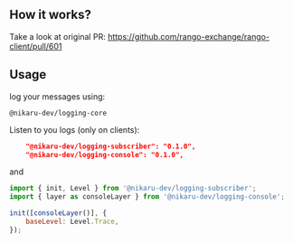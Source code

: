 ## How it works?

Take a look at original PR:
https://github.com/rango-exchange/rango-client/pull/601


## Usage

log your messages using:
```
@nikaru-dev/logging-core
```

Listen to you logs (only on clients):
```json
    "@nikaru-dev/logging-subscriber": "0.1.0",
    "@nikaru-dev/logging-console": "0.1.0",
```

and 

```js
import { init, Level } from '@nikaru-dev/logging-subscriber';
import { layer as consoleLayer } from '@nikaru-dev/logging-console';

init([consoleLayer()], {
    baseLevel: Level.Trace,
});

```